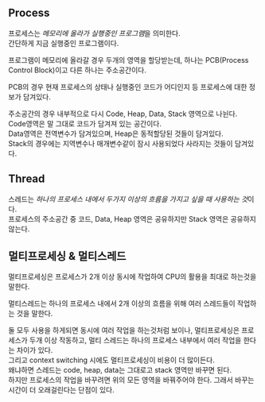 ## Process

프로세스는 *메모리에 올라가 실행중인 프로그램*을 의미한다.<br>
간단하게 지금 실행중인 프로그램이다.

프로그램이 메모리에 올라갈 경우 두개의 영역을 할당받는데, 하나는 PCB(Process Control Block)이고 다른 하나는 주소공간이다.

PCB의 경우 현재 프로세스의 상태나 실행중인 코드가 어디인지 등 프로세스에 대한 정보가 담겨있다.

주소공간의 경우 내부적으로 다시 Code, Heap, Data, Stack 영역으로 나뉜다.<br>
Code영역은 말 그대로 코드가 담겨져 있는 공간이다.<br>
Data영역은 전역변수가 담겨있으며, Heap은 동적할당된 것들이 담겨있다.<br>
Stack의 경우에는 지역변수나 매개변수같이 잠시 사용되었다 사라지는 것들이 담겨있다.

## Thread

스레드는 *하나의 프로세스 내에서 두가지 이상의 흐름을 가지고 싶을 때 사용하는 것*이다.<br>
프로세스의 주소공간 중 코드, Data, Heap 영역은 공유하지만 Stack 영역은 공유하지 않는다.

## 멀티프로세싱 & 멀티스레드

멀티프로세싱은 프로세스가 2개 이상 동시에 작업하여 CPU의 활용을 최대로 하는것을 말한다.

멀티스레드는 하나의 프로세스 내에서 2개 이상의 흐름을 위해 여러 스레드들이 작업하는 것을 말한다.

둘 모두 사용을 하게되면 동시에 여러 작업을 하는것처럼 보이나, 멀티프로세싱은 프로세스가 두개 이상 작동하고, 멀티 스레드는 하나의 프로세스 내부에서 여러 작업을 한다는 차이가 있다.<br>
그리고 context switching 시에도 멀티프로세싱이 비용이 더 많이든다.<br>
왜냐하면 스레드는 code, heap, data는 그대로고 stack 영역만 바꾸면 된다.<br>
하지만 프로세스의 작업을 바꾸려면 위의 모든 영역을 바꿔주어야 한다. 그래서 바꾸는 시간이 더 오래걸린다는 단점이 있다.
